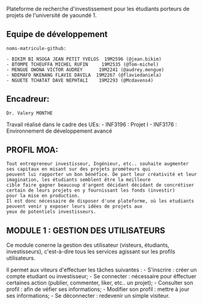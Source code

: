 Plateforme de recherche d'investissement pour les étudiants porteurs de projets de l'université de yaoundé 1.

Equipe de développement
----------------------- 

    noms-matricule-github:

	- BIKIM BI NSOGA JEAN PETIT YVELOS  19M2596 (@jean.bikim)
	- BTOMPE TCHEUFFA MICHEL RUFIN     19M2535 (@Tom-michel)
	- MENGUE OWONA VICTOR AUDREY	  19M2241 (@audrey.mengue)
	- NDEMAFO NKENANG FLAVIE DAVILA  19M2267 (@flaviedaniela)
	- NGUETE TCHATAT DAVE NEPHTALI	  19M2293 (@Mcdavens4)
	
Encadreur:
----------

	Dr. Valery MONTHE

Travail réalisé dans le cadre des UEs:
	- INF3196 : Projet I 
	- INF3176 : Environnement de développement avancé



PROFIL MOA:
-----------

	Tout entrepreneur investisseur, Ingénieur, etc.. souhaite augmenter ses capitaux en misant sur des projets prométeurs qui 
	peuvent lui rapporter un bon bénéfice. De part leur créativité et leur imagination, les étudiants semblent être la meilleure 
	cible faire gagner beaucoup d'argent décidant décidant de concrétiser certain de leurs projets en y fournissant les fonds (investir) 
	pour la mise en production.
	Il est donc nécessaire de disposer d'une plateforme, où les etudiants peuvent venir y exposer leurs idées de projets aux 
	yeux de potentiels investisseurs.



MODULE 1 : GESTION DES UTILISATEURS
-----------------------------------

Ce module conerne la gestion des utilisateur (visteurs, étudiants, investisseurs), c'est-à-dire tous les
services agissant sur les profils utilisateurs.

Il permet aux viteurs d'effectuer les tâches suivantes :
	- S'inscrire : créer un compte etudiant ou investisseur;
	- Se connecter : nécessaire pour éffectuer certaines action (publier, commenter, liker, etc.. un projet);
	- Consulter son profil : afin de véfier ses informations;
	- Modifier son profil : mettre à jour ses informations;
	- Se déconnecter : redevenir un simple visiteur.